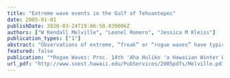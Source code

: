 ```yaml
---
title: "Extreme wave events in the Gulf of Tehuantepec"
date: 2005-01-01
publishDate: 2020-03-24T19:06:50.039006Z
authors: ["W Kendall Melville", "Leonel Romero", "Jessica M Kleiss"]
publication_types: ["1"]
abstract: "Observations of extreme, “freak” or “rogue waves” have typically depended on chance observations from ships at sea or from fixed oil or gas platforms. The observations have been so sparse that there are very few direct temporal or spatial measurements, and those that do exist are so infrequent that they have often been individually named: e.g. the “DraupnerWave.” Such named observations tend to occur every few years. This paucity of data, and the fact that much of it is from fixed platforms, whose location is not optimized for wave research, makes it very difficult to undertake an organized study of the statistics and occurrence of rogue waves over large regions. In this paper we present an alternative approach that uses airborne spatio-temporal wave measurements, along with video imaging, to measure the evolution of waves under strong winds in fetch- limited conditions. Using the criterion that a freak wave has a height H ≥ 2Hs, where Hs is the significant wave height, during a flight of approximately 8 hours over a 400 km fetch in winds approaching 25 m s−1 in the Gulf of Tehuantepec off the Pacific coast of Mexico, we find four freak waves. We describe their spatial structure and the occurrence of breaking. Introduction"
featured: false
publication: "*Rogue Waves: Proc. 14th 'Aha Huliko 'a Hawaiian Winter Workshop*"
url_pdf: "http://www.soest.hawaii.edu/PubServices/2005pdfs/Melville.pdf"
---
```


